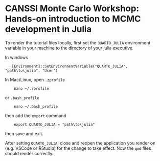 # CANSSI Monte Carlo Workshop: Hands-on introduction to MCMC development in Julia

To render the tutorial files locally, first set the `QUARTO_JULIA` environment variable in your machine to the directory of your julia executive.

In windows

```         
   [Environment]::SetEnvironmentVariable("QUARTO_JULIA", "path\to\julia", "User")
```

In Mac/Linux, open `.zprofile`

```         
    nano ~/.zprofile
```

or `.bash_profile`

```         
    nano ~/.bash_profile
```

then add the `export` command

```         
    export QUARTO_JULIA = "path\to\julia"
```

then save and exit.

After setting `QUARTO_JULIA`, close and reopen the application you render on (e.g. VSCode or RStudio) for the change to take effect. Now the `qmd` files should render correctly.